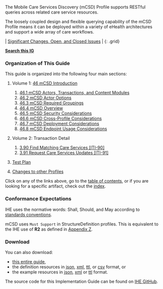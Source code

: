 
The Mobile Care Services Discovery (mCSD) Profile supports RESTful
queries across related care service resources.

The loosely coupled design and flexible querying capability of the mCSD
Profile means it can be deployed within a variety of eHealth
architectures and support a wide array of care workflows.


<div markdown="1" class="stu-note">

| [Significant Changes, Open, and Closed Issues](issues.html) |
{: .grid}

**[Search this IG](https://www.google.com/search?q=site%3Ahttps%3A%2F%2Fprofiles.ihe.net%2FITI%2FmCSD)**

</div>

### Organization of This Guide
This guide is organized into the following four main sections:

1. Volume 1: [46 mCSD Introduction](volume-1.html)
    1. [46.1 mCSD Actors, Transactions, and Content Modules](volume-1.html#1461-mcsd-actors-transactions-and-content-modules)
    2. [46.2 mCSD Actor Options](volume-1.html#1462-mcsd-actor-options)
    3. [46.3 mCSD Required Groupings](volume-1.html#1463-mcsd-required-actor-groupings)
    4. [46.4 mCSD Overview](volume-1.html#1464-mcsd-overview)
    5. [46.5 mCSD Security Considerations](volume-1.html#1465-mcsd-security-considerations)
    6. [46.6 mCSD Cross-Profile Considerations](volume-1.html#1466-mcsd-cross-profile-considerations)
    7. [46.7 mCSD Deployment Considerations](volume-1.html#1467-mcsd-deployment-considerations)
    8. [46.8 mCSD Endpoint Usage Considerations](volume-1.html#1468-mcsd-endpoint-usage-considerations)
2. Volume 2: Transaction Detail
    1. [3.90 Find Matching Care Services \[ITI-90\]](ITI-90.html)
    2. [3.91 Request Care Services Updates \[ITI-91\]](ITI-91.html)

3. [Test Plan](testplan.html)

4. [Changes to other Profiles](other.html)

Click on any of the links above, go to the [table of contents](toc.html), or
if you are looking for a specific artifact, check out the [index](artifacts.html).

### Conformance Expectations

IHE uses the normative words: Shall, Should, and May according to [standards conventions](https://profiles.ihe.net/GeneralIntro/ch-E.html).

mCSD uses ```Must Support``` in StructureDefinition profiles. This is equivalent to the IHE use of **R2** as defined in [Appendix Z](https://profiles.ihe.net/ITI/TF/Volume2/ch-Z.html#z.10-profiling-conventions-for-constraints-on-fhir).

### Download 

You can also download:

* [this entire guide](full-ig.zip),
* the definition resources in [json](definitions.json.zip), [xml](definitions.xml.zip), [ttl](definitions.ttl.zip), or [csv](csvs.zip) format, or
* the example resources in [json](examples.json.zip), [xml](examples.xml.zip) or [ttl](examples.ttl.zip) format.

The source code for this Implementation Guide can be found on [IHE GitHub](https://github.com/IHE/ITI.mCSD).
